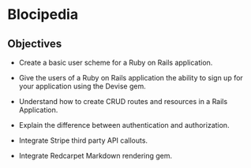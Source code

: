 # Blocipedia

## Objectives

* Create a basic user scheme for a Ruby on Rails application.

* Give the users of a Ruby on Rails application the ability to sign up for your application using the Devise gem.

* Understand how to create CRUD routes and resources in a Rails Application.

* Explain the difference between authentication and authorization.

* Integrate Stripe third party API callouts.

* Integrate Redcarpet Markdown rendering gem.

